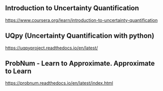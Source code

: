 ## Introduction to Uncertainty Quantification

https://www.coursera.org/learn/introduction-to-uncertainty-quantification

## UQpy (Uncertainty Quantification with python) 

https://uqpyproject.readthedocs.io/en/latest/

## ProbNum - Learn to Approximate. Approximate to Learn

https://probnum.readthedocs.io/en/latest/index.html
